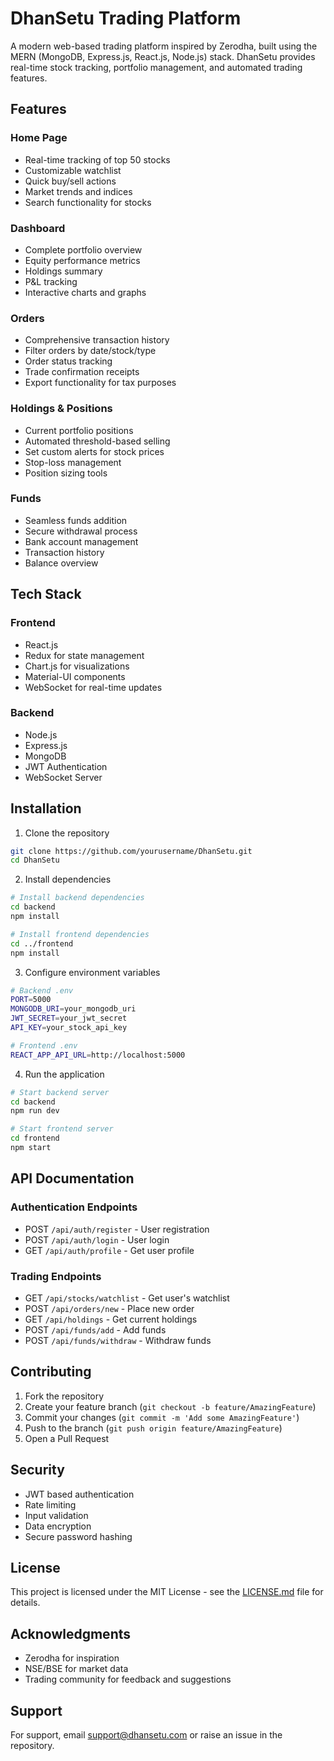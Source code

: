 # DhanSetu Trading Platform

A modern web-based trading platform inspired by Zerodha, built using the MERN (MongoDB, Express.js, React.js, Node.js) stack. DhanSetu provides real-time stock tracking, portfolio management, and automated trading features.

## Features

### Home Page
- Real-time tracking of top 50 stocks
- Customizable watchlist
- Quick buy/sell actions
- Market trends and indices
- Search functionality for stocks

### Dashboard
- Complete portfolio overview
- Equity performance metrics
- Holdings summary
- P&L tracking
- Interactive charts and graphs

### Orders
- Comprehensive transaction history
- Filter orders by date/stock/type
- Order status tracking
- Trade confirmation receipts
- Export functionality for tax purposes

### Holdings & Positions
- Current portfolio positions
- Automated threshold-based selling
- Set custom alerts for stock prices
- Stop-loss management
- Position sizing tools

### Funds
- Seamless funds addition
- Secure withdrawal process
- Bank account management
- Transaction history
- Balance overview

## Tech Stack

### Frontend
- React.js
- Redux for state management
- Chart.js for visualizations
- Material-UI components
- WebSocket for real-time updates

### Backend
- Node.js
- Express.js
- MongoDB
- JWT Authentication
- WebSocket Server

## Installation

1. Clone the repository
```bash
git clone https://github.com/yourusername/DhanSetu.git
cd DhanSetu
```

2. Install dependencies
```bash
# Install backend dependencies
cd backend
npm install

# Install frontend dependencies
cd ../frontend
npm install
```

3. Configure environment variables
```bash
# Backend .env
PORT=5000
MONGODB_URI=your_mongodb_uri
JWT_SECRET=your_jwt_secret
API_KEY=your_stock_api_key

# Frontend .env
REACT_APP_API_URL=http://localhost:5000
```

4. Run the application
```bash
# Start backend server
cd backend
npm run dev

# Start frontend server
cd frontend
npm start
```

## API Documentation

### Authentication Endpoints
- POST `/api/auth/register` - User registration
- POST `/api/auth/login` - User login
- GET `/api/auth/profile` - Get user profile

### Trading Endpoints
- GET `/api/stocks/watchlist` - Get user's watchlist
- POST `/api/orders/new` - Place new order
- GET `/api/holdings` - Get current holdings
- POST `/api/funds/add` - Add funds
- POST `/api/funds/withdraw` - Withdraw funds

## Contributing

1. Fork the repository
2. Create your feature branch (`git checkout -b feature/AmazingFeature`)
3. Commit your changes (`git commit -m 'Add some AmazingFeature'`)
4. Push to the branch (`git push origin feature/AmazingFeature`)
5. Open a Pull Request

## Security

- JWT based authentication
- Rate limiting
- Input validation
- Data encryption
- Secure password hashing

## License

This project is licensed under the MIT License - see the [LICENSE.md](LICENSE.md) file for details.

## Acknowledgments

- Zerodha for inspiration
- NSE/BSE for market data
- Trading community for feedback and suggestions

## Support

For support, email support@dhansetu.com or raise an issue in the repository.